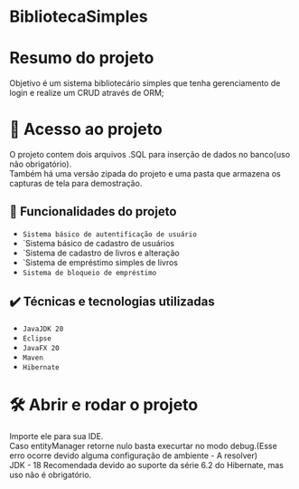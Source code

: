 # BibliotecaSimples

# Resumo do projeto
Objetivo é um sistema bibliotecário simples que tenha gerenciamento de login e realize um CRUD através de ORM;

# 📁 Acesso ao projeto
O projeto contem dois arquivos .SQL para inserção de dados no banco(uso não obrigatório).<br/>
Também há uma versão zipada do projeto e uma pasta que armazena os capturas de tela para demostração.
## 🔨 Funcionalidades do projeto
- `Sistema básico de autentificação de usuário`
- `Sistema básico de cadastro de usuários
- `Sistema de cadastro de livros e alteração
- `Sistema de empréstimo simples de livros
- `Sistema de bloqueio de empréstimo `

## ✔️ Técnicas e tecnologias utilizadas

- ``JavaJDK 20``
- ``Eclipse``
- ``JavaFX 20``
- ``Maven``
- ``Hibernate``

# 🛠️ Abrir e rodar o projeto
Importe ele para sua IDE.<br/>
Caso entityManager retorne nulo basta execurtar no modo debug.(Esse erro ocorre devido alguma configuração de ambiente - A resolver) <br/>
JDK - 18 Recomendada devido ao suporte da série 6.2 do Hibernate, mas uso não é obrigatório.
